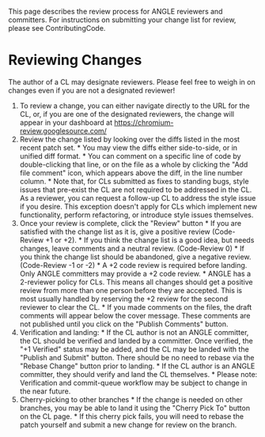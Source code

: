 This page describes the review process for ANGLE reviewers and committers. For instructions on submitting your change list for review, please see ContributingCode.

# Reviewing Changes #

The author of a CL may designate reviewers. Please feel free to weigh in on changes even if you are not a designated reviewer!

  1. To review a change, you can either navigate directly to the URL for the CL, or, if you are one of the designated reviewers, the change will appear in your dashboard at https://chromium-review.googlesource.com/
  1. Review the change listed by looking over the diffs listed in the most recent patch set.
    * You may view the diffs either side-to-side, or in unified diff format.
    * You can comment on a specific line of code by double-clicking that line, or on the file as a whole by clicking the "Add file comment" icon, which appears above the diff, in the line number column.
    * Note that, for CLs submitted as fixes to standing bugs, style issues that pre-exist the CL are not required to be addressed in the CL. As a reviewer, you can request a follow-up CL to address the style issue if you desire. This exception doesn't apply for CLs which implement new functionality, perform refactoring, or introduce style issues themselves.
  1. Once your review is complete, click the "Review" button
    * If you are satisfied with the change list as it is, give a positive review (Code-Review +1 or +2).
    * If you think the change list is a good idea, but needs changes, leave comments and a neutral review. (Code-Review 0)
    * If you think the change list should be abandoned, give a negative review. (Code-Review -1 or -2)
    * A +2 code review is required before landing. Only ANGLE committers may provide a +2 code review.
    * ANGLE has a 2-reviewer policy for CLs. This means all changes should get a positive review from more than one person before they are accepted. This is most usually handled by reserving the +2 review for the second reviewer to clear the CL.
    * If you made comments on the files, the draft comments will appear below the cover message. These comments are not published until you click on the "Publish Comments" button.
  1. Verification and landing:
    * If the CL author is not an ANGLE committer, the CL should be verified and landed by a committer. Once verified, the "+1 Verified" status may be added, and the CL may be landed with the "Publish and Submit" button. There should be no need to rebase via the "Rebase Change" button prior to landing.
    * If the CL author is an ANGLE committer, they should verify and land the CL themselves.
    * Please note: Verification and commit-queue workflow may be subject to change in the near future.
  1. Cherry-picking to other branches
    * If the change is needed on other branches, you may be able to land it using the "Cherry Pick To" button on the CL page.
    * If this cherry pick fails, you will need to rebase the patch yourself and submit a new change for review on the branch.